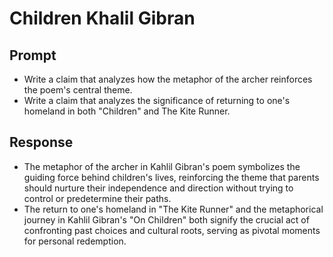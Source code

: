 # Children Khalil Gibran

## Prompt

- Write a claim that analyzes how the metaphor of the archer reinforces the poem's central theme.
- Write a claim that analyzes the significance of returning to one's homeland in both "Children" and The Kite Runner.

## Response

- The metaphor of the archer in Kahlil Gibran's poem symbolizes the guiding force behind children's lives, reinforcing the theme that parents should nurture their independence and direction without trying to control or predetermine their paths.
- The return to one's homeland in "The Kite Runner" and the metaphorical journey in Kahlil Gibran's "On Children" both signify the crucial act of confronting past choices and cultural roots, serving as pivotal moments for personal redemption.
